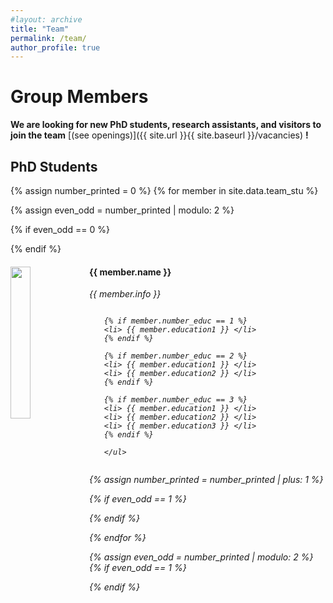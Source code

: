 ```yaml
---
#layout: archive
title: "Team"
permalink: /team/
author_profile: true
---
```


# Group Members

**We are looking for new PhD students, research assistants, and visitors to join the team** [(see openings)]({{ site.url }}{{ site.baseurl }}/vacancies) **!** 

## PhD Students
{% assign number_printed = 0 %}
{% for member in site.data.team_stu %}

  {% assign even_odd = number_printed | modulo: 2 %}

  {% if even_odd == 0 %}
  <div class="row">
  {% endif %}

  <div class="col-sm-6 clearfix">
    <img src="{{ site.url }}{{ site.baseurl }}/images/teampic/{{ member.photo }}" class="img-responsive" width="25%" style="float: left" />
    <h4>{{ member.name }}</h4>
    <i>{{ member.info }} <!--<br>email: <{{ member.email }}></i> -->
    <ul style="overflow: hidden"> 

    {% if member.number_educ == 1 %}
    <li> {{ member.education1 }} </li>
    {% endif %}

    {% if member.number_educ == 2 %}
    <li> {{ member.education1 }} </li>
    <li> {{ member.education2 }} </li>
    {% endif %}

    {% if member.number_educ == 3 %}
    <li> {{ member.education1 }} </li>
    <li> {{ member.education2 }} </li>
    <li> {{ member.education3 }} </li>
    {% endif %}

    </ul>

  </div>

  {% assign number_printed = number_printed | plus: 1 %}

  {% if even_odd == 1 %}
  </div> <!-- Close row after every two members -->
  {% endif %}

{% endfor %}

{% assign even_odd = number_printed | modulo: 2 %}
{% if even_odd == 1 %}
</div> <!-- Close row if the last row has an odd number of members -->
{% endif %}





<!-- ## Alumni
<div class="row">

<div class="col-sm-4 clearfix">
<h4>Staff</h4>
{% for member in site.data.alumni_staff %}
{{ member.name }}
{% endfor %}
</div>

<div class="col-sm-4 clearfix">
<h4>Students</h4>
{% for member in site.data.alumni_student %}
{{ member.name }}
{% endfor %}
</div>

<div class="col-sm-4 clearfix">
<h4>Visitors</h4>
{% for member in site.data.alumni_visitor %}
{{ member.name }}
{% endfor %}
</div>

</div> -->


 
